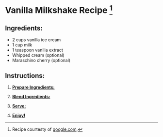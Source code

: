 # Vanilla Milkshake Recipe [^1]

## Ingredients:
- 2 cups vanilla ice cream
- 1 cup milk
- 1 teaspoon vanilla extract
- Whipped cream (optional)
- Maraschino cherry (optional)

## Instructions:
1. [**Prepare Ingredients:**](./step-1/step-1.md)

2. [**Blend Ingredients:**](./step-2/step-2.md)

3. [**Serve:**](./step-3/step-3.md)

4. [**Enjoy!**](./step-4/step-4.md)

[^1]: Recipe courtesty of [google.com](https://www.google.com/).